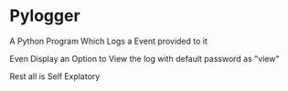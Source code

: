 # Pylogger
A Python Program Which Logs a Event provided to it

Even Display an Option to View the log with default password as "view"

Rest all is Self Explatory 


